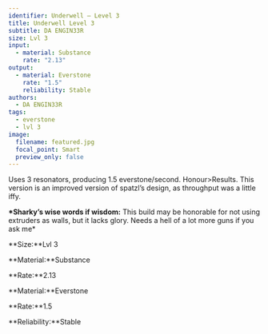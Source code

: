 ```yaml
---
identifier: Underwell – Level 3
title: Underwell Level 3
subtitle: DA ENGIN33R
size: Lvl 3
input:
  - material: Substance
    rate: "2.13"
output:
  - material: Everstone
    rate: "1.5"
    reliability: Stable
authors:
  - DA ENGIN33R
tags:
  - everstone
  - lvl 3
image:
  filename: featured.jpg
  focal_point: Smart
  preview_only: false
---
```

Uses 3 resonators, producing 1.5 everstone/second. Honour>Results. This version is an improved version of spatzl’s design, as throughput was a little iffy.

**\*Sharky’s wise words if wisdom:** This build may be honorable for not using extruders as walls, but it lacks glory. Needs a hell of a lot more guns if you ask me*

**Size:**Lvl 3

**Material:**Substance

**Rate:**2.13

**Material:**Everstone

**Rate:**1.5

**Reliability:**Stable